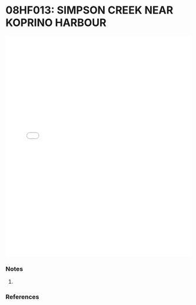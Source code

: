 # 08HF013: SIMPSON CREEK NEAR KOPRINO HARBOUR

<iframe src="/distribution_estimation/_static/stations/08HF013_fdc.html" width="100%" height="600" frameborder="0"></iframe>

### Notes
1. 

### References

